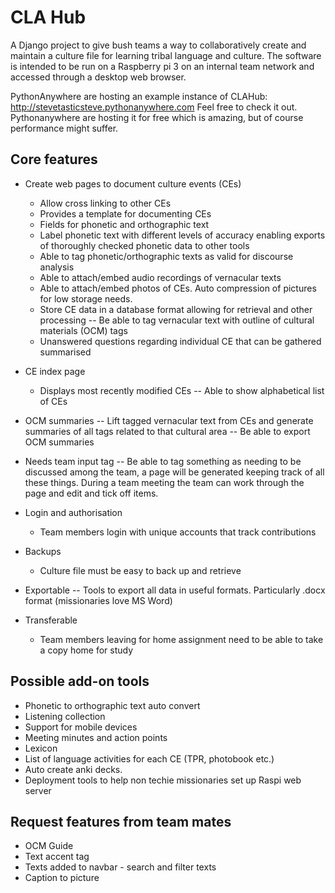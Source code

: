 # CLA Hub

A Django project to give bush teams a way to collaboratively create and maintain a culture file for learning tribal language and culture.
The software is intended to be run on a Raspberry pi 3 on an internal team network and accessed through a desktop web browser.

PythonAnywhere are hosting an example instance of CLAHub: http://stevetasticsteve.pythonanywhere.com
Feel free to check it out. Pythonanywhere are hosting it for free which is amazing, but of course performance might suffer.

## Core features
- Create web pages to document culture events (CEs)
    - Allow cross linking to other CEs
    - Provides a template for documenting CEs
    - Fields for phonetic and orthographic text
    - Label phonetic text with different levels of accuracy enabling exports of thoroughly checked
      phonetic data to other tools
    - Able to tag phonetic/orthographic texts as valid for discourse analysis
    - Able to attach/embed audio recordings of vernacular texts
    - Able to attach/embed photos of CEs. Auto compression of pictures for low storage needs.
    - Store CE data in a database format allowing for retrieval and other processing
    -- Be able to tag vernacular text with outline of cultural materials (OCM) tags
    - Unanswered questions regarding individual CE that can be gathered summarised

- CE index page
    - Displays most recently modified CEs
    -- Able to show alphabetical list of CEs

- OCM summaries
    -- Lift tagged vernacular text from CEs and generate summaries of all tags related to that cultural area
    -- Be able to export OCM summaries

- Needs team input tag
    -- Be able to tag something as needing to be discussed among the team, a page will be generated keeping track
      of all these things. During a team meeting the team can work through the page and edit and tick off items.

- Login and authorisation
    - Team members login with unique accounts that track contributions

- Backups
    - Culture file must be easy to back up and retrieve

- Exportable
    -- Tools to export all data in useful formats. Particularly .docx format (missionaries love MS Word)

- Transferable
    - Team members leaving for home assignment need to be able to take a copy home for study


## Possible add-on tools
- Phonetic to orthographic text auto convert
- Listening collection
- Support for mobile devices
- Meeting minutes and action points
- Lexicon
- List of language activities for each CE (TPR, photobook etc.)
- Auto create anki decks.
- Deployment tools to help non techie missionaries set up Raspi web server

## Request features from team mates
- OCM Guide
- Text accent tag
- Texts added to navbar - search and filter texts
- Caption to picture

